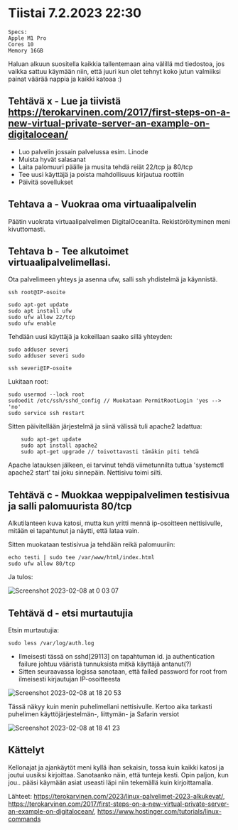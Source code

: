 # Tiistai 7.2.2023 22:30

    Specs:
    Apple M1 Pro
    Cores 10
    Memory 16GB
    
    
Haluan alkuun suositella kaikkia tallentemaan aina välillä md tiedostoa, jos vaikka sattuu käymään niin, että juuri kun olet tehnyt koko jutun valmiiksi painat väärää nappia ja kaikki katoaa :) 

## Tehtävä x - Lue ja tiivistä https://terokarvinen.com/2017/first-steps-on-a-new-virtual-private-server-an-example-on-digitalocean/

- Luo palvelin jossain palvelussa esim. Linode
- Muista hyvät salasanat
- Laita palomuuri päälle ja musita tehdä reiät 22/tcp ja 80/tcp
- Tee uusi käyttäjä ja poista mahdollisuus kirjautua roottiin
- Päivitä sovellukset
  
## Tehtava a - Vuokraa oma virtuaalipalvelin

Päätin vuokrata virtuaalipalvelimen DigitalOceanilta.
Rekistöröityminen meni kivuttomasti.

## Tehtava b - Tee alkutoimet virtuaalipalvelimellasi.

Ota palvelimeen yhteys ja asenna ufw, salli ssh yhdistelmä ja käynnistä.

    ssh root@IP-osoite
    
    sudo apt-get update
    sudo apt install ufw
    sudo ufw allow 22/tcp
    sudo ufw enable
    
  Tehdään uusi käyttäjä ja kokeillaan saako sillä yhteyden:
  
    sudo adduser severi
    sudo adduser severi sudo
    
    ssh severi@IP-osoite
    
  Lukitaan root:
  
    sudo usermod --lock root
    sudoedit /etc/ssh/sshd_config // Muokataan PermitRootLogin 'yes --> 'no'
    sudo service ssh restart
    
  Sitten päivitellään järjestelmä ja siinä välissä tuli apache2 ladattua:
  
        sudo apt-get update
        sudo apt install apache2
        sudo apt-get upgrade // toivottavasti tämäkin piti tehdä
        
   Apache latauksen jälkeen, ei tarvinut tehdä viimetunnilta tuttua 'systemctl apache2 start' tai joku sinnepäin. Nettisivu toimi silti.
   
   
 ## Tehtävä c - Muokkaa weppipalvelimen testisivua ja salli palomuurista 80/tcp
 
Alkutilanteen kuva katosi, mutta kun yritti mennä ip-osoitteen nettisivulle, mitään ei tapahtunut ja näytti, että lataa vain.

Sitten muokataan testisivua ja tehdään reikä palomuuriin:

    echo testi | sudo tee /var/www/html/index.html
    sudo ufw allow 80/tcp
   
   Ja tulos: 
   
   ![Screenshot 2023-02-08 at 0 03 07](https://user-images.githubusercontent.com/104775534/217376870-1d650a71-a7cb-4ec1-9ba6-f51c50b2bc15.png)

   
## Tehtävä d - etsi murtautujia

Etsin murtautujia:

    sudo less /var/log/auth.log
    
-   Ilmeisesti tässä on sshd[29113] on tapahtuman id. ja authentication failure johtuu vääristä tunnuksista mitkä käyttäjä antanut(?)
-   Sitten seuraavassa logissa sanotaan, että failed password for root from ilmeisesti kirjautujan IP-osoitteesta
    
![Screenshot 2023-02-08 at 18 20 53](https://user-images.githubusercontent.com/104775534/217588907-928eed07-8780-4198-aa3e-9eebfa0aaf51.png)

Tässä näkyy kuin menin puhelimellani nettisivulle. Kertoo aika tarkasti puhelimen käyttöjärjestelmän-, liittymän- ja Safarin versiot

 ![Screenshot 2023-02-08 at 18 41 23](https://user-images.githubusercontent.com/104775534/217594542-c48e9203-91ab-41ed-9ecd-4a8de4e8bb70.png)

## Kättelyt

Kellonajat ja ajankäytöt meni kyllä ihan sekaisin, tossa kuin kaikki katosi ja joutui uusiksi kirjoittaa. Sanotaanko näin, että tunteja kesti. Opin paljon, kun jou.. pääsi käymään asiat useasti läpi niin tekemällä kuin kirjoittamalla.

Lähteet: https://terokarvinen.com/2023/linux-palvelimet-2023-alkukevat/, https://terokarvinen.com/2017/first-steps-on-a-new-virtual-private-server-an-example-on-digitalocean/, https://www.hostinger.com/tutorials/linux-commands
